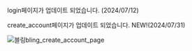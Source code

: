 login페이지가 업데이트 되었습니다. (2024/07/12)

create_account페이지가 업데이트 되었습니다. NEW!(2024/07/31)

![블링bling_create_account_page](https://github.com/user-attachments/assets/6626cf2b-9244-4967-8393-182b230ea5bf)
